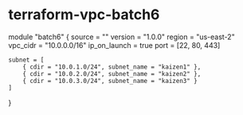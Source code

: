 # terraform-vpc-batch6

module "batch6" {
    source = ""
    version = "1.0.0"
    region = "us-east-2"
    vpc_cidr = "10.0.0.0/16"
    ip_on_launch = true
    port = [22, 80, 443]

    subnet = [
        { cdir = "10.0.1.0/24", subnet_name = "kaizen1" },
        { cdir = "10.0.2.0/24", subnet_name = "kaizen2" },
        { cdir = "10.0.3.0/24", subnet_name = "kaizen3" }
    ]
}